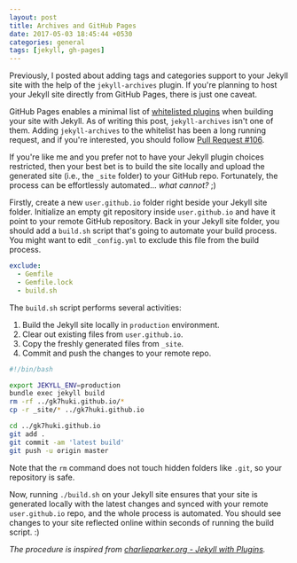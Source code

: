 ```yaml
---
layout: post
title: Archives and GitHub Pages
date: 2017-05-03 18:45:44 +0530
categories: general
tags: [jekyll, gh-pages]
---
```


Previously, I posted about adding tags and categories support to your Jekyll site with the help of the `jekyll-archives` plugin. If you're planning to host your Jekyll site directly from GitHub Pages, there is just one caveat. 

GitHub Pages enables a minimal list of [whitelisted plugins](https://pages.github.com/versions/) when building your site with Jekyll. As of writing this post, `jekyll-archives` isn't one of them. Adding `jekyll-archives` to the whitelist has been a long running request, and if you're interested, you should follow [Pull Request #106](https://github.com/github/pages-gem/pull/106).

If you're like me and you prefer not to have your Jekyll plugin choices restricted, then your best bet is to build the site locally and upload the generated site (i.e., the `_site` folder) to your GitHub repo. Fortunately, the process can be effortlessly automated... *what cannot?* ;)

Firstly, create a new `user.github.io` folder right beside your Jekyll site folder. Initialize an empty git repository inside `user.github.io` and have it point to your remote GitHub repository. Back in your Jekyll site folder, you should add a `build.sh` script that's going to automate your build process. You might want to edit `_config.yml` to exclude this file from the build process.
~~~yaml
exclude:
  - Gemfile
  - Gemfile.lock
  - build.sh
~~~

The `build.sh` script performs several activities:
1. Build the Jekyll site locally in `production` environment.
1. Clear out existing files from `user.github.io`.
1. Copy the freshly generated files from `_site`.
1. Commit and push the changes to your remote repo.

~~~bash
#!/bin/bash

export JEKYLL_ENV=production
bundle exec jekyll build
rm -rf ../gk7huki.github.io/*
cp -r _site/* ../gk7huki.github.io

cd ../gk7huki.github.io
git add .
git commit -am 'latest build'
git push -u origin master
~~~

Note that the `rm` command does not touch hidden folders like `.git`, so your repository is safe.

Now, running `./build.sh` on your Jekyll site ensures that your site is generated locally with the latest changes and synced with your remote `user.github.io` repo, and the whole process is automated. You should see changes to your site reflected online within seconds of running the build script. :)

*The procedure is inspired from [charlieparker.org - Jekyll with Plugins](http://charliepark.org/jekyll-with-plugins/).*
